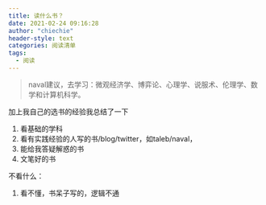 ```yaml
---
title: 读什么书？
date: 2021-02-24 09:16:28
author: "chiechie"
header-style: text
categories: 阅读清单
tags:
  - 阅读
---
```

> naval建议，去学习：微观经济学、博弈论、心理学、说服术、伦理学、数学和计算机科学。

加上我自己的选书的经验我总结了一下
1. 看基础的学科
2. 看有实践经验的人写的书/blog/twitter，如taleb/naval，
3. 能给我答疑解惑的书
4. 文笔好的书

不看什么： 
1. 看不懂，书呆子写的，逻辑不通
